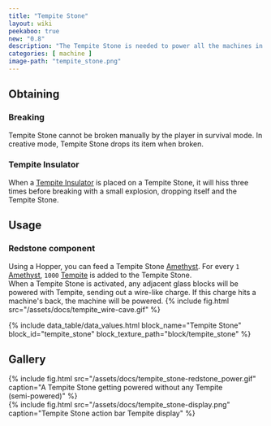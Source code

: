 ```yaml
---
title: "Tempite Stone"
layout: wiki
peekaboo: true
new: "0.8"
description: "The Tempite Stone is needed to power all the machines in TTB. Without it, your machines can't work!"
categories: [ machine ]
image-path: "tempite_stone.png"
---
```


## Obtaining
### Breaking
Tempite Stone cannot be broken manually by the player in survival mode. In creative mode, Tempite Stone drops its item when broken.
### Tempite Insulator
When a [Tempite Insulator](/wiki/Tempite_Insulator) is placed on a Tempite Stone, it will hiss three times before breaking with a small explosion, dropping itself and the Tempite Stone.

## Usage
### Redstone component
Using a Hopper, you can feed a Tempite Stone [Amethyst](/wiki/Amethyst). For every `1` [Amethyst](/wiki/Amethyst), `1000` [Tempite](/wiki/Tempite) is added to the Tempite Stone.  
When a Tempite Stone is activated, any adjacent glass blocks will be powered with Tempite, sending out a wire-like charge. If this charge hits a machine's back, the machine will be powered.
{% include fig.html src="/assets/docs/tempite_wire-cave.gif" %}

{% include data_table/data_values.html block_name="Tempite Stone" block_id="tempite_stone" block_texture_path="block/tempite_stone" %}

## Gallery
{% include fig.html src="/assets/docs/tempite_stone-redstone_power.gif" caption="A Tempite Stone getting powered without any Tempite<br>(semi-powered)" %}
<br>
{% include fig.html src="/assets/docs/tempite_stone-display.png" caption="Tempite Stone action bar Tempite display" %}
